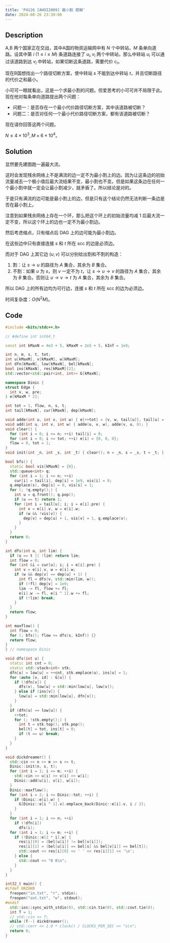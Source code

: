 ```yaml
---
title: 'P4126 [AHOI2009] 最小割 题解'
date: 2024-08-26 23:39:00
---
```


## Description

A,B 两个国家正在交战，其中A国的物资运输网中有 $N$ 个中转站，$M$ 条单向道路。设其中第 $i\ (1\leq i\leq M)$ 条道路连接了 $u_i,v_i$ 两个中转站，那么中转站 $u_i$ 可以通过该道路到达 $v_i$ 中转站，如果切断这条道路，需要代价 $c_i$。

现在B国想找出一个路径切断方案，使中转站 $s$ 不能到达中转站 $t$，并且切断路径的代价之和最小。

小可可一眼就看出，这是一个求最小割的问题。但爱思考的小可可并不局限于此。现在他对每条单向道路提出两个问题：

- 问题一：是否存在一个最小代价路径切断方案，其中该道路被切断？
- 问题二：是否对任何一个最小代价路径切断方案，都有该道路被切断？

现在请你回答这两个问题。

$N\leq 4\times 10^3,M\times 6\times 10^4$。

## Solution

显然要先建图跑一遍最大流。

这时会发现残余网络上不是满流的边一定不为最小割上的边。因为让这条边的初始流量减去一个极小值后最大流结果不变，最小割也不变。但是如果这条边在任何一个最小割中就一定会让最小割减少，就矛盾了。所以结论是对的。

于是只有满流的边可能是最小割上的边，但是只有这个结论仍然无法判断一条边是否在最小割上。

注意到如果残余网络上存在一个环，那么把这个环上的初始流量均减 $1$ 后最大流一定不变，所以这个环上的边也一定不为最小割边。

然后考虑缩点，只有缩点后 DAG 上的边可能为最小割边。

在这些边中只有直接连接 $s$ 和 $t$ 所在 scc 的边是必须边。

而对于 DAG 上其它边 $(u,v)$ 可以分别给出割和不割的构造：

1. 割：让 $s\to u$ 的路径为 $A$ 集合，其余为 $B$ 集合。
2. 不割：如果 $u$ 为 $s$，则 $v$ 一定不为 $t$，让 $s\to u\to v$ 的路径为 $A$ 集合，其余为 $B$ 集合。否则让 $u\to v\to t$ 为 $A$ 集合，其余为 $B$ 集合。

所以 DAG 上的所有边均为可行边，连接 $s$ 和 $t$ 所在 scc 的边为必须边。

时间复杂度：$O(N^2M)$。

## Code

```cpp
#include <bits/stdc++.h>

// #define int int64_t

const int kMaxN = 4e3 + 5, kMaxM = 2e5 + 5, kInf = 1e9;

int n, m, s, t, tot;
int u[kMaxM], v[kMaxM], w[kMaxM];
int dfn[kMaxN], low[kMaxN], bel[kMaxN];
bool ins[kMaxN], res[kMaxM][2];
std::vector<std::pair<int, int>> G[kMaxN];

namespace Dinic {
struct Edge {
  int v, w, pre;
} e[kMaxM * 2];

int tot = 1, flow, n, s, t;
int tail[kMaxN], cur[kMaxN], dep[kMaxN];

void adde(int u, int v, int w) { e[++tot] = {v, w, tail[u]}, tail[u] = tot; }
void add(int u, int v, int w) { adde(u, v, w), adde(v, u, 0); }
void clear() {
  for (int i = 0; i <= n; ++i) tail[i] = 0;
  for (int i = 0; i <= tot; ++i) e[i] = {0, 0, 0};
  flow = 0, tot = 1;
}
void init(int _n, int _s, int _t) { clear(); n = _n, s = _s, t = _t; }

bool bfs() {
  static bool vis[kMaxN] = {0};
  std::queue<int> q;
  for (int i = 1; i <= n; ++i)
    cur[i] = tail[i], dep[i] = 1e9, vis[i] = 0;
  q.emplace(s), dep[s] = 0, vis[s] = 1;
  for (; !q.empty();) {
    int u = q.front(); q.pop();
    if (u == t) return 1;
    for (int i = tail[u]; i; i = e[i].pre) {
      int v = e[i].v, w = e[i].w;
      if (w && !vis[v]) {
        dep[v] = dep[u] + 1, vis[v] = 1, q.emplace(v);
      }
    }
  }
  return 0;
}

int dfs(int u, int lim) {
  if (u == t || !lim) return lim;
  int flow = 0;
  for (int &i = cur[u]; i; i = e[i].pre) {
    int v = e[i].v, w = e[i].w;
    if (w && dep[v] == dep[u] + 1) {
      int fl = dfs(v, std::min(lim, w));
      if (!fl) dep[v] = 1e9;
      lim -= fl, flow += fl;
      e[i].w -= fl, e[i ^ 1].w += fl;
      if (!lim) break;
    }
  }
  return flow;
}

int maxflow() {
  int flow = 0;
  for (; bfs(); flow += dfs(s, kInf)) {}
  return flow;
}
} // namespace Dinic

void dfs(int u) {
  static int cnt = 0;
  static std::stack<int> stk;
  dfn[u] = low[u] = ++cnt, stk.emplace(u), ins[u] = 1;
  for (auto [v, id] : G[u]) {
    if (!dfn[v]) {
      dfs(v), low[u] = std::min(low[u], low[v]);
    } else if (ins[v]) {
      low[u] = std::min(low[u], dfn[v]);
    }
  }
  if (dfn[u] == low[u]) {
    ++tot;
    for (; !stk.empty();) {
      int t = stk.top(); stk.pop();
      bel[t] = tot, ins[t] = 0;
      if (t == u) break;
    }
  }
}

void dickdreamer() {
  std::cin >> n >> m >> s >> t;
  Dinic::init(n, s, t);
  for (int i = 1; i <= m; ++i) {
    std::cin >> u[i] >> v[i] >> w[i];
    Dinic::add(u[i], v[i], w[i]);
  }
  Dinic::maxflow();
  for (int i = 2; i <= Dinic::tot; ++i) {
    if (Dinic::e[i].w) {
      G[Dinic::e[i ^ 1].v].emplace_back(Dinic::e[i].v, i / 2);
    }
  }
  for (int i = 1; i <= n; ++i)
    if (!dfn[i])
      dfs(i);
  for (int i = 1; i <= m; ++i) {
    if (!Dinic::e[2 * i].w) {
      res[i][0] = (bel[u[i]] != bel[v[i]]);
      res[i][1] = (bel[u[i]] == bel[s] && bel[v[i]] == bel[t]);
      std::cout << res[i][0] << ' ' << res[i][1] << '\n';
    } else {
      std::cout << "0 0\n";
    }
  }
}

int32_t main() {
#ifdef ORZXKR
  freopen("in.txt", "r", stdin);
  freopen("out.txt", "w", stdout);
#endif
  std::ios::sync_with_stdio(0), std::cin.tie(0), std::cout.tie(0);
  int T = 1;
  // std::cin >> T;
  while (T--) dickdreamer();
  // std::cerr << 1.0 * clock() / CLOCKS_PER_SEC << "s\n";
  return 0;
}
```